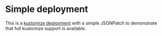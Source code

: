 # Simple deployment

This is a [kustomize deployment](https://kluctl.io/docs/reference/deployments/deployment-yml/#kustomize-deployments)
with a simple JSONPatch to demonstrate that full kustomize support is available.